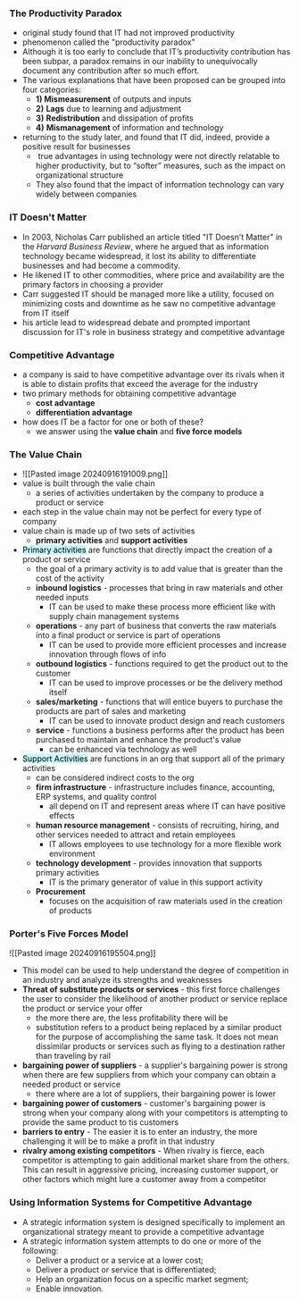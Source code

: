 ### The Productivity Paradox
- original study found that IT had not improved productivity
- phenomenon called the "productivity paradox"
- Although it is too early to conclude that IT’s productivity contribution has been subpar, a paradox remains in our inability to unequivocally document any contribution after so much effort.
- The various explanations that have been proposed can be grouped into four categories:
	- **1) Mismeasurement** of outputs and inputs
	- **2)** **Lags** due to learning and adjustment
	- **3)** **Redistribution** and dissipation of profits
	- **4)** **Mismanagement** of information and technology
- returning to the study later, and found that IT did, indeed, provide a positive result for businesses
	-  true advantages in using technology were not directly relatable to higher productivity, but to “softer” measures, such as the impact on organizational structure
	- They also found that the impact of information technology can vary widely between companies

### IT Doesn't Matter
- In 2003, Nicholas Carr published an article titled "IT Doesn’t Matter" in the _Harvard Business Review_, where he argued that as information technology became widespread, it lost its ability to differentiate businesses and had become a commodity.
- He likened IT to other commodities, where price and availability are the primary factors in choosing a provider
- Carr suggested IT should be managed more like a utility, focused on minimizing costs and downtime as he saw no competitive advantage from IT itself
- his article lead to widespread debate and prompted important discussion for IT's role in business strategy and competitive advantage

### Competitive Advantage 
- a company is said to have competitive advantage over its rivals when it is able to distain profits that exceed the average for the industry 
- two primary methods for obtaining competitive advantage
	- **cost advantage**
	- **differentiation advantage**
- how does IT be a factor for one or both of these?
	- we answer using the **value chain** and **five force models** 

### The Value Chain
- ![[Pasted image 20240916191009.png]]
- value is built through the valie chain
	- a series of activities undertaken by the company to produce a product or service
- each step in the value chain may not be perfect for every type of company
- value chain is made up of two sets of activities
	- **primary activities** and **support activities** 
- <mark style="background: #ABF7F7A6;">Primary activities</mark> are functions that directly impact the creation of a product or service 
	- the goal of a primary activity is to add value that is greater than the cost of the activity 
	- **inbound logistics** - processes that bring in raw materials and other needed inputs
		- IT can be used to make these process more efficient like with supply chain management systems
	- **operations** - any part of business that converts the raw materials into a final product or service is part of operations
		- IT can be used to provide more efficient processes and increase innovation through flows of info 
	- **outbound logistics** - functions required to get the product out to the customer
		- IT can be used to improve processes or be the delivery method itself
	- **sales/marketing** - functions that will entice buyers to purchase the products are part of sales and marketing 
		- IT can be used to innovate product design and reach customers
	- **service** - functions a business performs after the product has been purchased to maintain and enhance the product's value
		- can be enhanced via technology as well
- <mark style="background: #ABF7F7A6;">Support Activities</mark> are functions in an org that support all of the primary activities
	- can be considered indirect costs to the org 
	- **firm infrastructure** - infrastructure includes finance, accounting, ERP systems, and quality control
		- all depend on IT and represent areas where IT can have positive effects
	- **human resource management** - consists of recruiting, hiring, and other services needed to attract and retain employees
		- IT allows employees to use technology for a more flexible work environment 
	- **technology development** - provides innovation that supports primary activities 
		- IT is the primary generator of value in this support activity
	- **Procurement** 
		- focuses on the acquisition of raw materials used in the creation of products 

### Porter's Five Forces Model
![[Pasted image 20240916195504.png]]
- This model can be used to help understand the degree of competition in an industry and analyze its strengths and weaknesses
- **Threat of substitute products or services** - this first force challenges the user to consider the likelihood of another product or service replace the product or service your offer 
	- the more there are, the less profitability there will be 
	- substitution refers to a product being replaced by a similar product for the purpose of accomplishing the same task. It does not mean dissimilar products or services such as flying to a destination rather than traveling by rail
- **bargaining power of suppliers** - a supplier's bargaining power is strong when there are few suppliers from which your company can obtain a needed product or service
	- there where are a lot of suppliers, their bargaining power is lower 
- **bargaining power of customers** - customer's bargaining power is strong when your company along with your competitors is attempting to provide the same product to tis customers
- **barriers to entry** - The easier it is to enter an industry, the more challenging it will be to make a profit in that industry
- **rivalry among existing competitors** - When rivalry is fierce, each competitor is attempting to gain additional market share from the others. This can result in aggressive pricing, increasing customer support, or other factors which might lure a customer away from a competitor

### Using Information Systems for Competitive Advantage
- A strategic information system is designed specifically to implement an organizational strategy meant to provide a competitive advantage
- A strategic information system attempts to do one or more of the following:
	- Deliver a product or a service at a lower cost;
	- Deliver a product or service that is differentiated;
	- Help an organization focus on a specific market segment;
	- Enable innovation.
